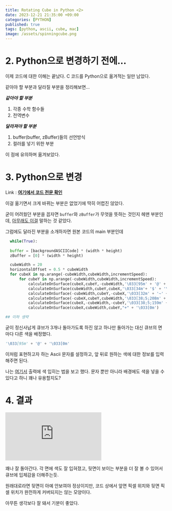 ```yaml
---
title: Rotating Cube in Python <2>
date: 2023-12-21 21:35:00 +09:00
categories: [PYTHON]
published: true
tags: [python, ascii, cube, mac]
image: /assets/spinningcube.png
---
```


# 2. Python으로 변경하기 전에...

이제 코드에 대한 이해는 끝났다. C 코드를 Python으로 옮겨적는 일만 남았다.   

같아야 할 부분과 달라질 부분을 정리해보면...

***같아야 할 부분***

1. 각종 수학 함수들   
2. 전역변수


**_달라져야 할 부분_**

1. buffer(buffer, zBuffer)들의 선언방식   
2. 컬러를 넣기 위한 부분
  
이 점에 유의하며 옮겨보았다.
    
# 3. Python으로 변경
  Link : [**여기에서 코드 전문 확인**](https://github.com/Astro-Yu/spinningCube)

  이걸 옮기면서 크게 바뀌는 부분은 없었기에 딱히 어렵진 않았다.   

  굳이 어려웠던 부분을 꼽자면 `buffer`와 `zBuffer`가 무엇을 뜻하는 것인지 헤맨 부분인데, [아무래도 이걸](https://en.wikipedia.org/wiki/Framebuffer) 말하는 것 같았다.

  그럼에도 달라진 부분을 소개하자면 원본 코드의 main 부분인데
  ```python
    while(True):
    
    buffer = [backgroundASCIICode] * (width * height)
    zBuffer = [0] * (width * height)

    cubeWidth = 20
    horizontalOffset = 0.5 * cubeWidth
    for cubeX in np.arange(-cubeWidth,cubeWidth,incrementSpeed):
        for cubeY in np.arange(-cubeWidth,cubeWidth,incrementSpeed):
            calculateOnSurface(cubeX,cubeY,-cubeWidth,'\033[95m' + '@' + '\033[0m')
            calculateOnSurface(cubeWidth,cubeY,cubeX,'\033[34m'+ '$' + '\033[0m')
            calculateOnSurface(-cubeWidth,cubeY,-cubeX,'\033[32m' + '~' + '\033[0m')
            calculateOnSurface(-cubeX,cubeY,cubeWidth,'\033[38;5;208m' + '#' + '\033[0m')
            calculateOnSurface(cubeX,-cubeWidth,-cubeY,'\033[38;5;159m' + ';' + '\033[0m')
            calculateOnSurface(cubeX,cubeWidth,cubeY,"+" + '\033[0m')

  ## 이하 생략
  ```

  굳이 정신사납게 큐브가 3개나 돌아가도록 하진 않고 하나만 돌아가는 대신 큐브의 면 마다 다른 색을 배정했다.


  ```python
  '\033[95m' + '@' + '\033[0m'
  ```

  이처럼 표현하고자 하는 Ascii 문자를 설정하고, 앞 뒤로 원하는 색에 대한 정보를 입력해주면 된다.   

  나는 [여기서](https://sosomemo.tistory.com/59) 출력에 색 입히는 법을 보고 했다. 문자 뿐만 아니라 배경에도 색을 넣을 수 있다고 하니 꽤나 유용할지도?

# 4. 결과
<iframe
  class="embed-video youtube"
  loading="lazy"
  src="https://www.youtube.com/embed/{{UQ0sEv5Oq5k}}"
  title="YouTube video player"
  frameborder="0"
  allow="accelerometer; autoplay; clipboard-write; encrypted-media; gyroscope; picture-in-picture"
  allowfullscreen
></iframe>

  꽤나 잘 돌아간다.
  각 면에 색도 잘 입혀졌고, 뒷면이 보이는 부분을 더 잘 볼 수 있어서 큐브에 입체감을 더해주는듯.   
  
  원래대로라면 뒷면이 아예 안보여야 정상이지만, 코드 상에서 앞면 픽셀 위치와 뒷면 픽셀 위치가 완전하게 커버되지는 않는 모양이다.

  아무튼 생각보다 잘 돼서 기분이 좋았다. 









    




